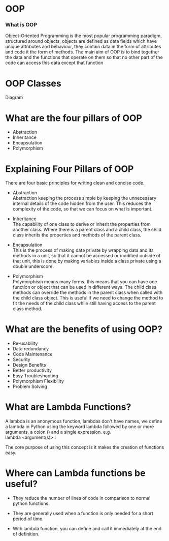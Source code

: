 # OOP 

### What is OOP

Object-Oriented Programming  is the most popular programming paradigm, structured around objects, objects are defined as data fields which have unique attributes and behaviour, they contain data in the form of attributes and code it the form of methods.
The main aim of OOP is to bind together the data and the functions that operate on them so that no other part of the code can access this data except that function

# OOP Classes


Diagram


# What are the four pillars of OOP
- Abstraction
- Inheritance
- Encapsulation
- Polymorphism


# Explaining Four Pillars of OOP
There are four basic principles for writing clean and concise code.

- Abstraction  
Abstraction keeping the process simple by keeping the unnecessary internal details of the code hidden from the user.
This reduces the complexity of the code, so that we can focus on what is important.  


- Inheritance  
 The capability of one class to derive or inherit the properties from another class.
 Where there is a parent class and a child class, the child class inherits the properties and methods of the parent class.   


- Encapsulation  
This is the process of making data private by wrapping data and its methods in a unit, so that it cannot be accessed or modified outside of that unit, this is done by making variables inside a class private using a double underscore.   


- Polymorphism  
Polymorphism means many forms, this means that you can have one function or object that can be used in different ways. The child class methods can override the methods in the parent class when called with the child class object. This is useful if we need to change the method to fit the needs of the child class while still having access to the parent class method.  


# What are the benefits of using OOP?

- Re-usability
- Data redundancy
- Code Maintenance
- Security
- Design Benefits
- Better productivity
- Easy Troubleshooting
- Polymorphism Flexibility
- Problem Solving

# What are Lambda Functions?  
A lambda is an anonymous function, lambdas don't have names, we define a lambda in Python using the keyword lambda followed by one or more arguments, a colon () and a single expression. e.g.  
lambda <argument(s)> : <expression>

The core purpose of using this concept is it makes the creation of functions easy.


# Where can Lambda functions be useful?

- They reduce the number of lines of code in comparison to normal python functions.  


- They are generally used when a function is only needed for a short period of time.  


- With lambda function, you can define and call it immediately at the end of definition.   

